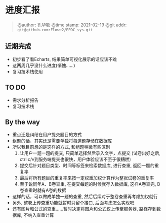 # 进度汇报
> @author: 孔华钦
> @time stamp: 2021-02-19
> @git addr: `git@github.com:Flowe2/EPDC_sys.git`

## 近期完成
* 初步看了看Echarts, 结果简单可视化展示的话应该不难  
* 这两周几乎没什么进度(惭愧……)  
* 复习技术栈使用  

## TO DO
* 需求分析报告
* 复习技术栈

## By the way
* 重点还是纠结在用户提交题目的方式  
* 组题的话，其实还是需要单独将每道题存储在数据库  
* 所以我目前想的是这样的方式, 和组题稍微有些区别  
  1. 让用户一题一题的提交, 只简单选择然后录入文字，点提交 (试卷出好之后, ctrl c/v到服务端提交也很快，用户体验应该不至于很糟糕)
  2. 提交后针对题目类型、时间等标签来检索数据库, 进行查重, 返回一题的重复率
  3. 最后将所有题目的重复率来按一定权重加权计算作为整张试卷的重复率
  4. 至于说同年A、B卷查重, 在提交每题的时候就存入数据库, 这样A卷查完, B卷查重时就有A卷的数据
* 这样的话，可以做成单独一题的查重, 然后后续对于整卷查重再考虑加权就行
* 另外, 整卷上传查重功能就暂时只留个接口, 后面考虑怎么实现吧
* 还有图片和公式的查重……暂时决定将图片和公式仅上传至服务器, 路径存到数据库, 不纳入查重计算